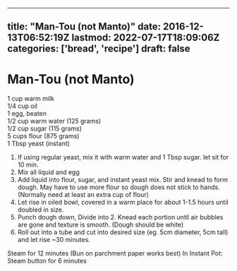 
---
title: "Man-Tou (not Manto)"
date: 2016-12-13T06:52:19Z
lastmod: 2022-07-17T18:09:06Z
categories: ['bread', 'recipe']
draft: false
---


# Man-Tou (not Manto)
1 cup warm milk  
1/4 cup oil  
1 egg, beaten  
1/2 cup warm  water (125 grams)  
1/2 cup sugar (115 grams)  
5 cups flour (875 grams)  
1 Tbsp yeast (instant)

1. If using regular yeast, mix it with warm water and 1 Tbsp sugar. let sit for 10 min.
2. Mix all liquid and egg
3. Add liquid into flour, sugar, and instant yeast mix. Stir and knead to form dough. May have to use more flour so dough does not stick to hands. (Normally need at least an extra cup of flour)
4. Let rise in oiled bowl, covered in a warm place for about 1-1.5 hours until doubled in size.
5. Punch dough down, Divide into 2. Knead each portion until air bubbles are gone and texture is smooth. (Dough should be white) 
6. Roll out into a tube and cut into desired size (eg. 5cm diameter, 5cm tall) and let rise ~30 minutes.

Steam for 12 minutes (Bun on parchment paper works best)
In Instant Pot: Steam button for 6 minutes

<!-- #bread -->
<!-- #recipe #public -->

<!-- {BearID:C28B1219-9D44-46EC-860B-14E924A5764D-979-0000008FDA2F8141} -->
